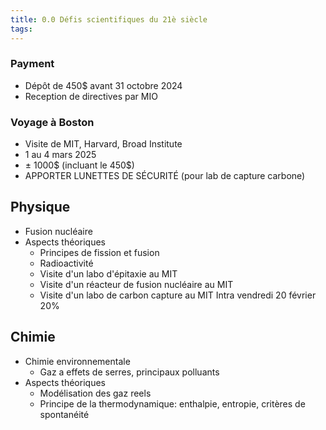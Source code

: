 ```yaml
---
title: 0.0 Défis scientifiques du 21è siècle
tags:
---
```

### Payment
- Dépôt de 450$ avant 31 octobre 2024
- Reception de directives par MIO
### Voyage à Boston
- Visite de MIT, Harvard, Broad Institute
- 1 au 4 mars 2025
- ± 1000$ (incluant le 450$)
- APPORTER LUNETTES DE SÉCURITÉ (pour lab de capture carbone)
## Physique
- Fusion nucléaire
- Aspects théoriques
	- Principes de fission et fusion
	- Radioactivité
	- Visite d'un labo d'épitaxie au MIT
	- Visite d'un réacteur de fusion nucléaire au MIT
	- Visite d'un labo de carbon capture au MIT
Intra vendredi 20 février 20%
## Chimie
- Chimie environnementale
	- Gaz a effets de serres, principaux polluants
- Aspects théoriques
	- Modélisation des gaz reels
	- Principe de la thermodynamique: enthalpie, entropie, critères de spontanéité

